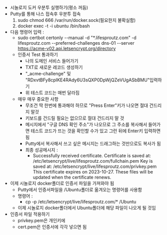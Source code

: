 - 시놀로지 도커 우분투 실행하기(평소 꺼둠)
-  Putty를 통해 나스 접속후 우분투 접속
	1. sudo chmod 666 /var/run/docker.sock(필요한지 불확실함)  
	2. docker exec -t -i ubuntu /bin/bash
- 다음 명령어 입력 :
	- sudo certbot certonly --manual -d "*.lifesproutz.com" -d lifesproutz.com --preferred-challenges dns-01 --server https://acme-v02.api.letsencrypt.org/directory
	- 인증서 Test 통과하기
		- 나의 도메인 서비스 들어가기
		- TXT로 새로운 레코드 생성하기
		- "_acme-challenge" 및 "RDxvtBFy8cpIKE4RAdy6U3sQXP0DpWjQZeVUgASbBMU"입력하기
		- 위 테스트 코드는 매번 달라짐
	- 매우 매우 중요한 사항
		- 무조건 딱 한번에 통과해야 하므로 "Press Enter"키가 나오면 절대 건드리지 말것
		- 키보드를 건드릴 필요는 없으므로 절대 건드리지 말 것
		- 메시지에서 "구글 DNS 확인 주소"가 나오므로 그 주소를 복사해서 들어가면 테스트 코드가 뜨는 것을 확인할 수가 있고 그런 뒤에 Enter키 입력하면 됨
		- Putty에서 복사해서 쓰고 싶은 메시지는 드래그하는 것만으로도 복사가 됨
		- 최종 성공메시지 :
			- Successfully received certificate.
			Certificate is saved at: /etc/letsencrypt/live/lifesproutz.com/fullchain.pem
			Key is saved at:         /etc/letsencrypt/live/lifesproutz.com/privkey.pem
			This certificate expires on 2023-10-27.
			These files will be updated when the certificate renews.
- 이제 시놀로지 docker폴더로 인증서 파일을 가져와야 됨
	- Putty에서  인증서파일을 /Ubuntu폴더로 옮겨오는 명령어를 사용함
	- 명령어 :
		- cp -p /etc/letsencrypt/live/lifesproutz.com/* /Ubuntu
	- 이제 시놀로지 docker폴더에서 Ubuntu폴더에 해당 파일이 나오게 될 것임
- 인증서 파일 적용하기
	- privkey.pem은 개인키에
	- cert.pem은 인증서에 각각 넣으면 됨